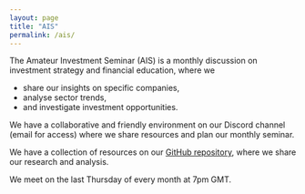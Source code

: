 ```yaml
---
layout: page
title: "AIS"
permalink: /ais/
---
```


The Amateur Investment Seminar (AIS) is a monthly discussion on investment strategy and financial education, where we

- share our insights on specific companies,
- analyse sector trends,
- and investigate investment opportunities.

We have a collaborative and friendly environment on our Discord channel (email for access) where we share resources and plan our monthly seminar.

We have a collection of resources on our [GitHub repository](https://github.com/rhyslwells/AIS), where we share our research and analysis.

We meet on the last Thursday of every month at 7pm GMT.

